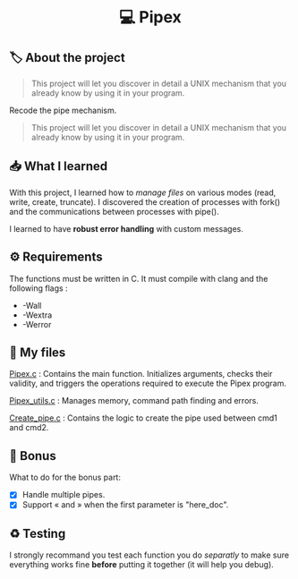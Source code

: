 <h1 align="center"> 💻 <strong>Pipex</strong> </h1>

## 🏷️ **About the project**
> This project will let you discover in detail a UNIX mechanism that you already know by using it in your program.

Recode the pipe mechanism.

> This project will let you discover in detail a UNIX mechanism that you already know by using it in your program.

## 📥 **What I learned**
With this project, I learned how to *manage files* on various modes (read, write, create, truncate). I discovered the creation of processes with fork() and the communications between processes with pipe().

I learned to have **robust error handling** with custom messages.

## ⚙️ **Requirements**
The functions must be written in C. It must compile with clang and the following flags :
- -Wall
- -Wextra
- -Werror

## 📁 **My files**
<ins>Pipex.c</ins> : Contains the main function. Initializes arguments, checks their validity, and triggers the operations required to execute the Pipex program.

<ins>Pipex_utils.c</ins> : Manages memory, command path finding and errors.

<ins>Create_pipe.c</ins> : Contains the logic to create the pipe used between cmd1 and cmd2.

## 📍 **Bonus**
What to do for the bonus part:
- [x] Handle multiple pipes.
- [x] Support « and » when the first parameter is "here_doc".

## ♻️ **Testing**
I strongly recommand you test each function you do *separatly* to make sure everything works fine **before** putting it together (it will help you debug).
